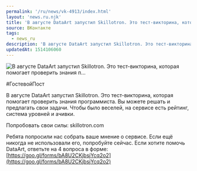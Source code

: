 ```yaml
---
permalink: '/ru/news/vk-4913/index.html'
layout: 'news.ru.njk'
title: 'В августе DataArt запустил Skillotron. Это тест-викторина, которая помогает проверить знания п'
source: ВКонтакте
tags:
  - news_ru
description: 'В августе DataArt запустил Skillotron. Это тест-викторина, которая помогает проверить знания п…'
updatedAt: 1514106060
---
```

![В августе DataArt запустил Skillotron. Это тест-викторина, которая помогает проверить знания п…](https://sun9-33.userapi.com/impf/c841624/v841624090/4f311/BGU9LlyfYPg.jpg?size=600x250&quality=96&proxy=1&sign=1cdc6cc76c2e0264bb789a4aa9a1a39f&c_uniq_tag=OG3SPRGnYCTKC2BEvQ3YzjhuWsR9p1vSY9eAZiLZr7M&type=album)

#ГостевойПост

В августе DataArt запустил Skillotron. Это тест-викторина, которая помогает проверить знания программиста. Вы можете решать и предлагать свои задачи. Чтобы было веселей, на сервисе есть рейтинг, система уровней и ачивки.

Попробовать свои силы: skillotron.com

Ребята попросили нас собрать ваше мнение о сервисе. Если ещё никогда не использовали его, попробуйте сейчас. Если хотите помочь DataArt, ответьте на 4 вопроса в форме: [https://goo.gl/forms/bA8U2CKjbsjYcq2o2](https://goo.gl/forms/bA8U2CKjbsjYcq2o2)
